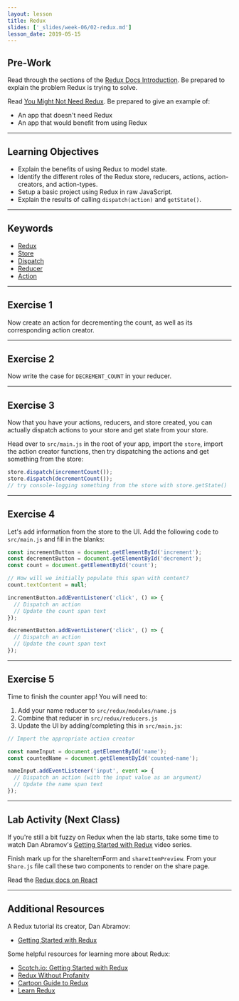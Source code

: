 ```yaml
---
layout: lesson
title: Redux
slides: ['_slides/week-06/02-redux.md']
lesson_date: 2019-05-15
---
```


## Pre-Work

Read through the sections of the [Redux Docs Introduction](http://redux.js.org/docs/introduction/index.html). Be prepared to explain the problem Redux is trying to solve.

Read [You Might Not Need Redux](https://medium.com/@dan_abramov/you-might-not-need-redux-be46360cf367). Be prepared to give an example of:

- An app that doesn't need Redux
- An app that would benefit from using Redux

---

## Learning Objectives

- Explain the benefits of using Redux to model state.
- Identify the different roles of the Redux store, reducers, actions, action-creators, and action-types.
- Setup a basic project using Redux in raw JavaScript.
- Explain the results of calling `dispatch(action)` and `getState()`.

---

## Keywords

- [Redux](http://redux.js.org/index.html)
- [Store](http://redux.js.org/docs/basics/Store.html)
- [Dispatch](http://redux.js.org/docs/api/Store.html#dispatch)
- [Reducer](http://redux.js.org/docs/basics/Reducers.html)
- [Action](http://redux.js.org/docs/basics/Actions.html)

---

## Exercise 1

Now create an action for decrementing the count, as well as its corresponding action creator.

---

## Exercise 2

Now write the case for `DECREMENT_COUNT` in your reducer.

---

## Exercise 3

Now that you have your actions, reducers, and store created, you can actually dispatch actions to your store and get state from your store.

Head over to `src/main.js` in the root of your app, import the `store`, import the action creator functions, then try dispatching the actions and get something from the store:

```js
store.dispatch(incrementCount());
store.dispatch(decrementCount());
// try console-logging something from the store with store.getState()
```

---

## Exercise 4

Let's add information from the store to the UI. Add the following code to `src/main.js` and fill in the blanks:

```js
const incrementButton = document.getElementById('increment');
const decrementButton = document.getElementById('decrement');
const count = document.getElementById('count');

// How will we initially populate this span with content?
count.textContent = null;

incrementButton.addEventListener('click', () => {
  // Dispatch an action
  // Update the count span text
});

decrementButton.addEventListener('click', () => {
  // Dispatch an action
  // Update the count span text
});
```

---

## Exercise 5

Time to finish the counter app! You will need to:

1.  Add your name reducer to `src/redux/modules/name.js`
2.  Combine that reducer in `src/redux/reducers.js`
3.  Update the UI by adding/completing this in `src/main.js`:

```js
// Import the appropriate action creator

const nameInput = document.getElementById('name');
const countedName = document.getElementById('counted-name');

nameInput.addEventListener('input', event => {
  // Dispatch an action (with the input value as an argument)
  // Update the name span text
});
```

---

## Lab Activity (Next Class)

If you're still a bit fuzzy on Redux when the lab starts, take some time to watch Dan Abramov's [Getting Started with Redux](https://egghead.io/courses/getting-started-with-redux) video series.

Finish mark up for the shareItemForm and `shareItemPreview`. From your `Share.js` file call these two components to render on the share page.

Read the [Redux docs on React](http://redux.js.org/docs/basics/UsageWithReact.html)

---

## Additional Resources

A Redux tutorial its creator, Dan Abramov:

- [Getting Started with Redux](https://egghead.io/courses/getting-started-with-redux)

Some helpful resources for learning more about Redux:

- [Scotch.io: Getting Started with Redux](https://scotch.io/bar-talk/getting-started-with-redux-an-intro)
- [Redux Without Profanity](https://tonyhb.gitbooks.io/redux-without-profanity/content/index.html)
- [Cartoon Guide to Redux](https://code-cartoons.com/a-cartoon-intro-to-redux-3afb775501a6)
- [Learn Redux](https://learnredux.com/)
